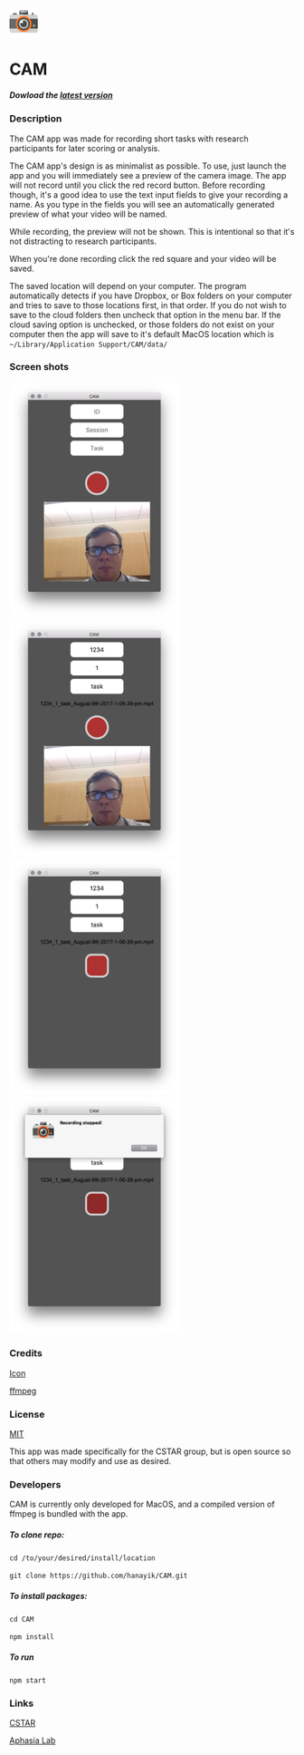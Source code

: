 <img src="./icon.png" width="50" height="50" />

# CAM

##### Dowload the [latest version](https://github.com/hanayik/CAM/releases/latest)

### Description
The CAM app was made for recording short tasks with research participants for later scoring or analysis.

The CAM app's design is as minimalist as possible. To use, just launch the app and you will immediately see a preview of the camera image. The app will not record until you click the red record button. Before recording though, it's a good idea to use the text input fields to give your recording a name. As you type in the fields you will see an automatically generated preview of what your video will be named.

While recording, the preview will not be shown. This is intentional so that it's not distracting to research participants. 

When you're done recording click the red square and your video will be saved. 

The saved location will depend on your computer. The program automatically detects if you have Dropbox, or Box folders on your computer and tries to save to those locations first, in that order. If you do not wish to save to the cloud folders then uncheck that option in the menu bar. If the cloud saving option is unchecked, or those folders do not exist on your computer then the app will save to it's default MacOS location which is ``` ~/Library/Application Support/CAM/data/ ```

### Screen shots
<img src="./gh-screenshots/1.png" width="300" height=auto />

<img src="./gh-screenshots/2.png" width="300" height=auto />

<img src="./gh-screenshots/3.png" width="300" height=auto />

<img src="./gh-screenshots/4.png" width="300" height=auto />


### Credits
[Icon](http://www.flaticon.com/packs/camp-collection)
 
[ffmpeg](https://www.ffmpeg.org/)



### License
[MIT](https://github.com/hanayik/CAM/blob/master/LICENSE)

This app was made specifically for the CSTAR group, but is open source so that others may modify and use as desired. 


### Developers
CAM is currently only developed for MacOS, and a compiled version of ffmpeg is bundled with the app. 

##### To clone repo:

``` cd /to/your/desired/install/location ```

``` git clone https://github.com/hanayik/CAM.git ```

##### To install packages:

``` cd CAM ```

``` npm install ```

##### To run

``` npm start ```


### Links
[CSTAR](https://cstar.sc.edu/)

[Aphasia Lab](https://web.asph.sc.edu/aphasia/)



